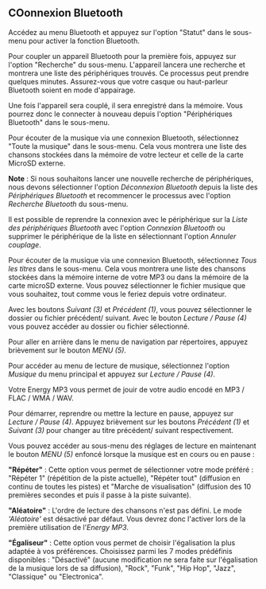 ## COonnexion Bluetooth

Accédez au menu Bluetooth et appuyez sur l'option "Statut" dans le sous-menu pour activer la fonction Bluetooth. 

Pour coupler un appareil Bluetooth pour la première fois, appuyez sur l'option "Recherche" du sous-menu. L'appareil lancera une recherche et montrera une liste des périphériques trouvés. Ce processus peut prendre quelques minutes. Assurez-vous que votre casque ou haut-parleur Bluetooth soient en mode d'appairage. 

Une fois l'appareil sera couplé, il sera enregistré dans la mémoire. Vous pourrez donc le connecter à nouveau depuis l'option "Périphériques Bluetooth" dans le sous-menu. 

Pour écouter de la musique via une connexion Bluetooth, sélectionnez "Toute la musique" dans le sous-menu. Cela vous montrera une liste des chansons stockées dans la mémoire de votre lecteur et celle de la carte MicroSD externe.

**Note** : Si nous souhaitons lancer une nouvelle recherche de périphériques, nous devons sélectionner l'option *Déconnexion Bluetooth* depuis la liste des *Périphériques Bluetooth* et recommencer le processus avec l'option *Recherche Bluetooth* du sous-menu.

Il est possible de reprendre la connexion avec le périphérique sur la *Liste des périphériques Bluetooth* avec l'option *Connexion Bluetooth* ou supprimer le périphérique de la liste en sélectionnant l'option *Annuler couplage*.

Pour écouter de la musique via une connexion Bluetooth, sélectionnez *Tous les titres* dans le sous-menu. Cela vous montrera une liste des chansons stockées dans la mémoire interne de votre MP3 ou dans la mémoire de la carte microSD externe. Vous pouvez sélectionner le fichier musique que vous souhaitez, tout comme vous le feriez depuis votre ordinateur.

Avec les boutons *Suivant (3)* et *Précédent (1)*, vous pouvez sélectionner le dossier ou fichier précédent/ suivant. Avec le bouton *Lecture / Pause (4)* vous pouvez accéder au dossier ou fichier sélectionné.

Pour aller en arrière dans le menu de navigation par répertoires, appuyez brièvement sur le bouton *MENU (5)*.

Pour accéder au menu de lecture de musique, sélectionnez l'option *Musique* du menu principal et appuyez sur *Lecture / Pause (4)*.

Votre Energy MP3 vous permet de jouir de votre audio encodé en MP3 / FLAC / WMA / WAV. 

Pour démarrer, reprendre ou mettre la lecture en pause, appuyez sur *Lecture / Pause (4)*. Appuyez brièvement sur les boutons *Précédent (1)* et *Suivant (3)* pour changer au titre précédent/ suivant respectivement.

Vous pouvez accéder au sous-menu des réglages de lecture en maintenant le bouton *MENU (5)* enfoncé lorsque la musique est en cours ou en pause :

**"Répéter"** : 
Cette option vous permet de sélectionner votre mode préféré : "Répéter 1" (répétition de la piste actuelle), "Répéter tout" (diffusion en continu de toutes les pistes) et "Marche de visualisation" (diffusion des 10 premières secondes et puis il passe à la piste suivante).


**"Aléatoire"** : 
L'ordre de lecture des chansons n'est pas défini. Le mode *'Aléatoire'* est désactivé par défaut. Vous devrez donc l'activer lors de la première utilisation de l'*Energy MP3*.


**"Égaliseur"** :
Cette option vous permet de choisir l'égalisation la plus adaptée à vos préférences. Choisissez parmi les 7 modes prédéfinis disponibles : "Désactivé" (aucune modification ne sera faite sur l'égalisation de la musique lors de sa diffusion), "Rock", "Funk", "Hip Hop", "Jazz", "Classique" ou "Electronica". 
